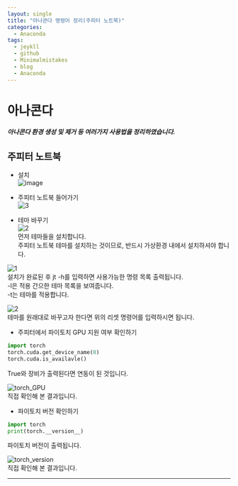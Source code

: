 ```yaml
---
layout: single
title: "아나콘다 명령어 정리(주피터 노트북)"
categories:
  - Anaconda
tags:
  - jeykll
  - github
  - Minimalmistakes
  - blog
  - Anaconda
---
```


# 아나콘다
##### 아나콘다 환경 생성 및 제거 등 여러가지 사용법을 정리하였습니다.


## 주피터 노트북  
 * 설치  
 ![image](https://user-images.githubusercontent.com/61397479/81698117-80837b00-94a0-11ea-9a70-23376453197a.png)  


 * 주피터 노트북 들어가기  
 ![3](https://user-images.githubusercontent.com/61397479/81699137-e91f2780-94a1-11ea-9c3e-b7e82a509c02.PNG)  


 * 테마 바꾸기  
 ![2](https://user-images.githubusercontent.com/61397479/81698297-baed1800-94a0-11ea-9805-b8a9b29e92fe.PNG)  
 먼저 테마들을 설치합니다.  
 주피터 노트북 테마를 설치하는 것이므로, 반드시 가상환경 내에서 설치하셔야 합니다.  


 ![1](https://user-images.githubusercontent.com/61397479/81698673-4a92c680-94a1-11ea-8db6-df16f7a8a1a9.png)  
 설치가 완료된 후 jt -h를 입력하면 사용가능한 명령 목록 출력됩니다.  
 -l은 적용 간으한 테마 목록을 보여줍니다.  
 -t는 테마를 적용합니다.  


 ![2](https://user-images.githubusercontent.com/61397479/81698740-61391d80-94a1-11ea-8b53-e44e4f67df45.PNG)   
 테마를 원래대로 바꾸고자 한다면 위의 리셋 명령어를 입력하시면 됩니다.  


 * 주피터에서 파이토치 GPU 지원 여부 확인하기  
 ```python
 import torch
 torch.cuda.get_device_name(0)
 torch.cuda.is_availavle()
 ```  

 True와 장비가 출력된다면 연동이 된 것입니다.  

 ![torch_GPU](https://user-images.githubusercontent.com/61397479/81370251-aa9b0d00-912f-11ea-9460-0cd030d7def6.PNG)  
 직접 확인해 본 결과입니다.  


 * 파이토치 버전 확인하기  
 ```python
 import torch
 print(torch.__version__)
 ```  

 파이토치 버전이 출력됩니다.  

 ![torch_version](https://user-images.githubusercontent.com/61397479/81370277-c1d9fa80-912f-11ea-935e-44b5d3be759e.PNG)  
 직접 확인해 본 결과입니다.  


---
